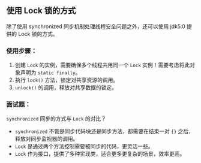 ## 使用 Lock 锁的方式

除了使用 synchronized 同步机制处理线程安全问题之外，还可以使用 jdk5.0 提供的 Lock 锁的方式。

### 使用步骤：

1. 创建 `Lock` 的实例，需要确保多个线程共用同一个 `Lock` 实例！需要考虑将此对象声明为 `static finally`。
2. 执行 `lock()` 方法，锁定对共享资源的调用。
3. `unlock()` 的调用，释放对共享数据的锁定。

### 面试题：

`synchronized` 同步的方式与 `Lock` 的对比？

* `synchronized` 不管是同步代码块还是同步方法，都需要在结束一对 `{}` 之后，释放对同步监视器的调用。
* `Lock` 是通过两个方法控制需要被同步的代码，更灵活一些。
* `Lock` 作为接口，提供了多种实现类，适合更多更复杂的场景，效率更高。
